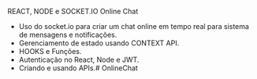 REACT, NODE e SOCKET.IO Online Chat
- Uso do socket.io para criar um chat online em tempo real para sistema de mensagens e notificações.
- Gerenciamento de estado usando CONTEXT API.
- HOOKS e Funções.
- Autenticação no React, Node e JWT.
- Criando e usando APIs.# OnlineChat
